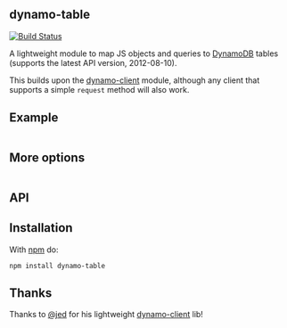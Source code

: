 dynamo-table
------------

[![Build Status](https://secure.travis-ci.org/mhart/dynamo-table.png?branch=master)](http://travis-ci.org/mhart/dynamo-table)

A lightweight module to map JS objects and queries to
[DynamoDB](http://docs.aws.amazon.com/amazondynamodb/latest/developerguide/API.html)
tables (supports the latest API version, 2012-08-10).

This builds upon the [dynamo-client](https://github.com/jed/dynamo-client)
module, although any client that supports a simple `request` method will also
work.

Example
-------

```javascript
```

More options
------------

```javascript
```

API
---

Installation
------------

With [npm](http://npmjs.org/) do:

```
npm install dynamo-table
```

Thanks
------

Thanks to [@jed](https://github.com/jed) for his lightweight
[dynamo-client](https://github.com/jed/dynamo-client) lib!

